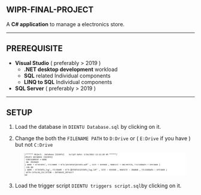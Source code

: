 ## WIPR-FINAL-PROJECT
A **C# application** to manage a electronics store.

---

## PREREQUISITE
- **Visual Studio** ( preferably > 2019 )
    - **.NET desktop development** workload
    - **SQL** related Individual components
    - **LINQ to SQL** Individual components
- **SQL Server** ( preferably > 2019 )

---

## SETUP
1. Load the database in `DIENTU Database.sql` by clicking on it.

2. Change the both the `FILENAME PATH` to `D:Drive` or ( `E:Drive` if you have ) but not `C:Drive`
    <p align="center" width="100%">
        <img width="90%" src="Screenshots/Modify_DataBase.png">
    </p>

3. Load the trigger script `DIENTU triggers script.sql`by clicking on it.

